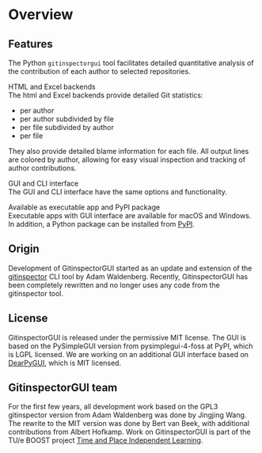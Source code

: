 # Overview

## Features

The Python `gitinspectorgui` tool facilitates detailed quantitative analysis of the contribution of each author to selected repositories.

HTML and Excel backends  
The html and Excel backends provide detailed Git statistics:

- per author
- per author subdivided by file
- per file subdivided by author
- per file

They also provide detailed blame information for each file. All output lines are colored by author, allowing for easy visual inspection and tracking of author contributions.

GUI and CLI interface  
The GUI and CLI interface have the same options and functionality.

Available as executable app and PyPI package  
Executable apps with GUI interface are available for macOS and Windows. In addition, a Python package can be installed from [PyPI](https://pypi.org/project/gitinspectorgui/).

## Origin

Development of GitinspectorGUI started as an update and extension of the [gitinspector](https://github.com/ejwa/gitinspector) CLI tool by Adam Waldenberg. Recently, GitinspectorGUI has been completely rewritten and no longer uses any code from the gitinspector tool.

## License

GitinspectorGUI is released under the permissive MIT license. The GUI is based on the PySimpleGUI version from pysimplegui-4-foss at PyPI, which is LGPL licensed. We are working on an additional GUI interface based on [DearPyGUI](https://github.com/hoffstadt/DearPyGui), which is MIT licensed.

## GitinspectorGUI team

For the first few years, all development work based on the GPL3 gitinspector version from Adam Waldenberg was done by Jingjing Wang. The rewrite to the MIT version was done by Bert van Beek, with additional contributions from Albert Hofkamp. Work on GitinspectorGUI is part of the TU/e BOOST project [Time and Place Independent Learning](https://boost.tue.nl/projects/ict-tools-to-support-tpil-in-project-groups/).
